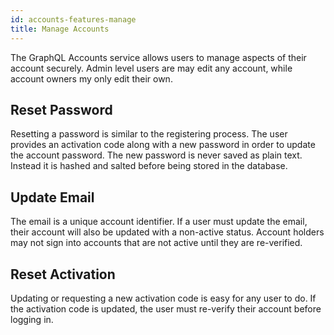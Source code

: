 ```yaml
---
id: accounts-features-manage
title: Manage Accounts
---
```


The GraphQL Accounts service allows users to manage aspects of their account securely. Admin level users are may edit any account, while account owners my only edit their own.

## Reset Password

Resetting a password is similar to the registering process. The user provides an activation code along with a new password in order to update the account password. The new password is never saved as plain text. Instead it is hashed and salted before being stored in the database.

## Update Email

The email is a unique account identifier. If a user must update the email, their account will also be updated with a non-active status. Account holders may not sign into accounts that are not active until they are re-verified.

## Reset Activation

Updating or requesting a new activation code is easy for any user to do. If the activation code is updated, the user must re-verify their account before logging in.
